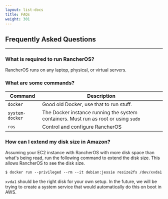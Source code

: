 ```yaml
---
layout: list-docs
title: FAQs
weight: 301
---
```


## Frequently Asked Questions
---

### What is required to run RancherOS?

RancherOS runs on any laptop, physical, or virtual servers.

### What are some commands?

Command | Description
--------|------------
`docker`| Good old Docker, use that to run stuff.
`system-docker` | The Docker instance running the system containers.  Must run as root or using `sudo`
`ros` | Control and configure RancherOS


### How can I extend my disk size in Amazon?

Assuming your EC2 instance with RancherOS with more disk space than what's being read, run the following command to extend the disk size. This allows RancherOS to see the disk size.

```
$ docker run --privileged --rm --it debian:jessie resize2fs /dev/xvda1
```

`xvda1` should be the right disk for your own setup. In the future, we will be trying to create a system service that would automatically do this on boot in AWS.

